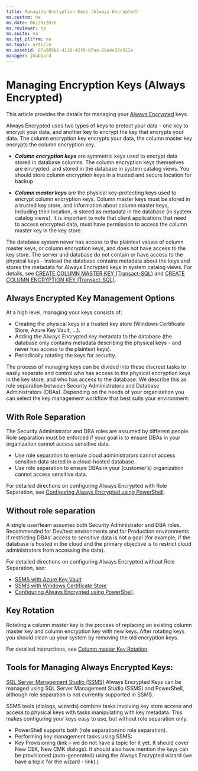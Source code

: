 ```yaml
---
title: Managing Encryption Keys (Always Encrypted)
ms.custom: na
ms.date: 06/29/2016
ms.reviewer: na
ms.suite: na
ms.tgt_pltfrm: na
ms.topic: article
ms.assetid: 07a305b1-4110-42f0-b7aa-28a4e32e912a
manager: jhubbard
---
```

# Managing Encryption Keys (Always Encrypted)

This article provides the details for managing your [Always Encrypted](https://msdn.microsoft.com/library/mt163865.aspx) keys. 

Always Encrypted uses two types of keys to protect your data - one key to encrypt your data, and another key to encrypt the key that encrypts your data. The column encryption key encrypts your data, the column master key encrypts the column encryption key.


- ***Column encryption keys*** are symmetric keys used to encrypt data stored in database columns. The column encryption keys themselves are encrypted, and stored in the database in system catalog views. You should store column encryption keys in a trusted and secure location for backup.


- ***Column master keys*** are the physical key-protecting keys used to encrypt column encryption keys. Column master keys must be stored in a trusted key store, and information about column master keys, including their location, is stored as metadata in the database (in system catalog views). It is important to note that client applications that need to access encrypted data, must have permission to access the column master key in the key store.  

The database system never has access to the plaintext values of column master keys, or column encryption keys, and does not have access to the key store. The server and database do not contain or have access to the physical keys - instead the database contains metadata about the keys and stores the metadata for Always Encrypted keys in system catalog views. For details, see [CREATE COLUMN MASTER KEY (Transact-SQL)](CREATE%20COLUMN%20MASTER%20KEY%20\(Transact-SQL\).md) and [CREATE COLUMN ENCRYPTION KEY (Transact-SQL)](CREATE%20COLUMN%20ENCRYPTION%20KEY%20\(Transact-SQL\).md).



## Always Encrypted Key Management Options

At a high level, managing your keys consists of: 

- Creating the physical keys in a trusted key store (Windows Certificate Store, Azure Key Vault, ...).
- Adding the Always Encrypted key metadata to the database (the database only contains metadata describing the physical keys - and never has access to the plaintext keys).
- Periodically rotating the keys for security.

The process of managing keys can be divided into these discreet tasks to easily separate and control who has access to the physical encryption keys in the key store, and who has access to the database. We describe this as role separation between Security Administrators and Database Administrators (DBAs). Depending on the needs of your organization you can select the key management workflow that best suits your environment:
 

## With Role Separation
The Security Administrator and DBA roles are assumed by different people. Role separation must be enforced if your goal is to ensure DBAs in your organization cannot access sensitive data.

- Use role separation to ensure cloud administrators cannot access sensitive data stored in a cloud-hosted database.  
- Use role separation to ensure DBAs in your (customer’s) organization cannot access sensitive data.  

For detailed directions on configuring Always Encrypted with Role Separation, see [Configuring Always Encrypted using PowerShell](../../Topics/TopicNameNotContainA/Configuring-Always-Encrypted-using-PowerShell.md).

## Without role separation
A single user/team assumes both Security Administrator and DBA roles. Recommended for Dev/test environments and for Production environments if restricting DBAs’ access to sensitive data is not a goal (for example, if the database is hosted in the cloud and the primary objective is to restrict cloud administrators from accessing the data).  
  
For detailed directions on configuring Always Encrypted without Role Separation, see:

- [SSMS with Azure Key Vault](https://azure.microsoft.com/documentation/articles/sql-database-always-encrypted-azure-key-vault/)
- [SSMS with Windows Certificate Store](https://azure.microsoft.com/documentation/articles/sql-database-always-encrypted/)
- [Configuring Always Encrypted using PowerShell](http://www.microsoft.com/library/mt732057.aspx).



## Key Rotation

Rotating a column master key is the process of replacing an existing column master key and column encryption key with new keys. After rotating keys you should clean up your system by removing the old encryption keys.

For detailed instructions, see [Column master Key Rotation](../../Topics/TopicNameNotContainA/Column-Master-Key-Rotation--Always-Encrypted-.md).


## Tools for Managing Always Encrypted Keys: 

[SQL Server Management Studio (SSMS)](https://msdn.microsoft.com/library/mt238290.aspx)
Always Encrypted Keys can be managed using SQL Server Management Studio (SSMS) and PowerShell, although role separation is not currently supported in SSMS. 

SSMS tools (dialogs, wizards) combine tasks involving key store access and access to physical keys with tasks manipulating with key metadata. This makes configuring your keys easy to use, but without role separation only.




- PowerShell supports both (role separation/no role separation).  
- Performing key management tasks using SSMS:  
- Key Provisioning (link – we do not have a topic for it yet. It should cover New CEK, New CMK dialogs). It should also have mention the keys can be provisioned (auto-generated) using the Always Encrypted wizard (we have a topic for the wizard - link).)  

